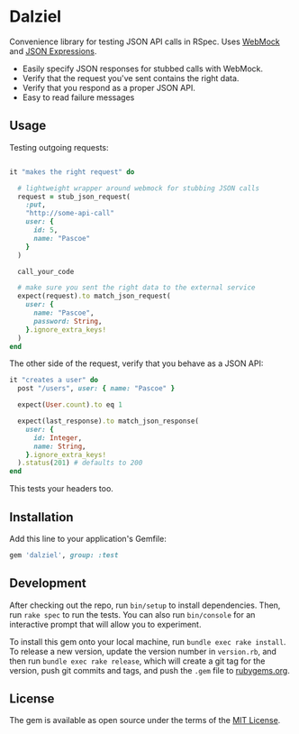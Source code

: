 # Dalziel

Convenience library for testing JSON API calls in RSpec.
Uses [WebMock](https://github.com/bblimke/webmock) and
[JSON Expressions](https://github.com/chancancode/json_expressions).

* Easily specify JSON responses for stubbed calls with WebMock.
* Verify that the request you've sent contains the right data.
* Verify that you respond as a proper JSON API.
* Easy to read failure messages

## Usage

Testing outgoing requests:

``` ruby

it "makes the right request" do

  # lightweight wrapper around webmock for stubbing JSON calls
  request = stub_json_request(
    :put,
    "http://some-api-call"
    user: {
      id: 5,
      name: "Pascoe"
    }
  )

  call_your_code

  # make sure you sent the right data to the external service
  expect(request).to match_json_request(
    user: {
      name: "Pascoe",
      password: String,
    }.ignore_extra_keys!
  )
end
```

The other side of the request, verify that you behave as a JSON API:

``` ruby
it "creates a user" do
  post "/users", user: { name: "Pascoe" }

  expect(User.count).to eq 1

  expect(last_response).to match_json_response(
    user: {
      id: Integer,
      name: String,
    }.ignore_extra_keys!
  ).status(201) # defaults to 200
end
```

This tests your headers too.

## Installation

Add this line to your application's Gemfile:

```ruby
gem 'dalziel', group: :test
```

## Development

After checking out the repo, run `bin/setup` to install dependencies. Then, run
`rake spec` to run the tests. You can also run `bin/console` for an interactive
prompt that will allow you to experiment.

To install this gem onto your local machine, run `bundle exec rake install`.
To release a new version, update the version number in `version.rb`,
and then run `bundle exec rake release`, which will create a git tag
for the version, push git commits and tags, and push the `.gem` file to
[rubygems.org](https://rubygems.org).

## License

The gem is available as open source under the terms of the [MIT
License](http://opensource.org/licenses/MIT).
